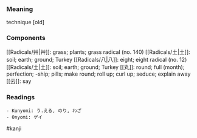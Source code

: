 ### Meaning

technique [old]

### Components

[[Radicals/艸|艸]]: grass; plants; grass radical (no. 140) [[Radicals/土|土]]: soil; earth; ground; Turkey [[Radicals/八|八]]: eight; eight radical (no. 12) [[Radicals/土|土]]: soil; earth; ground; Turkey [[丸]]: round; full (month); perfection; -ship; pills; make round; roll up; curl up; seduce; explain away [[云]]: say

### Readings

```
- Kunyomi: う.える, のり, わざ
- Onyomi: ゲイ
```

#kanji